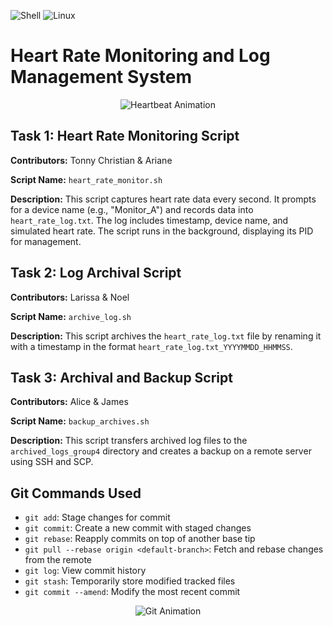 ![Shell](https://img.shields.io/badge/Shell-Bash-4EAA25?style=for-the-badge&logo=gnu-bash&logoColor=white)
![Linux](https://img.shields.io/badge/Linux-FCC624?style=for-the-badge&logo=linux&logoColor=black)

# Heart Rate Monitoring and Log Management System

<div align="center">

![Heartbeat Animation](https://media.giphy.com/media/l0HlBO7eyXzSZkJri/giphy.gif)

</div>

## Task 1: Heart Rate Monitoring Script
**Contributors:** Tonny Christian & Ariane

**Script Name:** `heart_rate_monitor.sh`

**Description:** This script captures heart rate data every second. It prompts for a device name (e.g., "Monitor_A") and records data into `heart_rate_log.txt`. The log includes timestamp, device name, and simulated heart rate. The script runs in the background, displaying its PID for management.

## Task 2: Log Archival Script
**Contributors:** Larissa & Noel

**Script Name:** `archive_log.sh`

**Description:** This script archives the `heart_rate_log.txt` file by renaming it with a timestamp in the format `heart_rate_log.txt_YYYYMMDD_HHMMSS`.

## Task 3: Archival and Backup Script
**Contributors:** Alice & James

**Script Name:** `backup_archives.sh`

**Description:** This script transfers archived log files to the `archived_logs_group4` directory and creates a backup on a remote server using SSH and SCP.

## Git Commands Used

- `git add`: Stage changes for commit
- `git commit`: Create a new commit with staged changes
- `git rebase`: Reapply commits on top of another base tip
- `git pull --rebase origin <default-branch>`: Fetch and rebase changes from the remote
- `git log`: View commit history
- `git stash`: Temporarily store modified tracked files
- `git commit --amend`: Modify the most recent commit

<div align="center">

![Git Animation](https://media.giphy.com/media/kH6CqYiquZawmU1HI6/giphy.gif)

</div>

